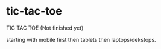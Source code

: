 # tic-tac-toe
 TIC TAC TOE (Not finished yet)

starting with mobile first then tablets then laptops/dekstops.
